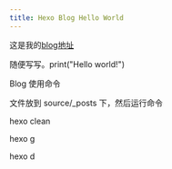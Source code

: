 ```yaml
---
title: Hexo Blog Hello World
---
```


这是我的[blog地址](https://captain91.github.io/)

随便写写。print("Hello world!")

Blog  使用命令

文件放到 source/_posts 下，然后运行命令

hexo clean

hexo g

hexo d